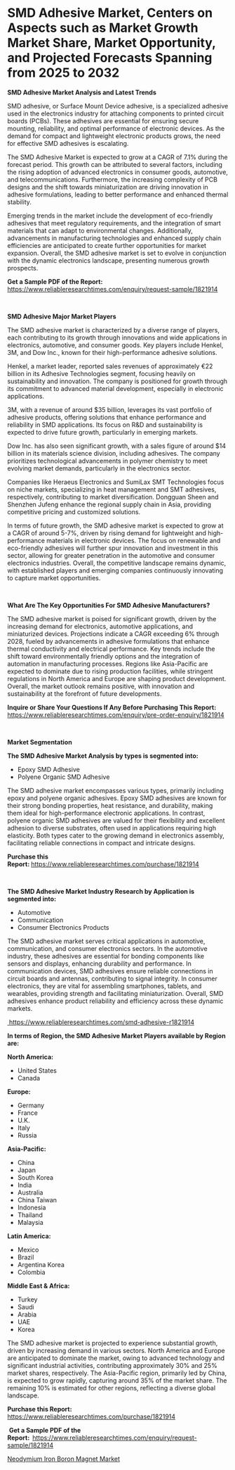 <p><h1>SMD Adhesive Market, Centers on Aspects such as Market Growth Market Share, Market Opportunity, and Projected Forecasts Spanning from 2025 to 2032</h1></p><p><strong>SMD Adhesive Market Analysis and Latest Trends</strong></p>
<p><p>SMD adhesive, or Surface Mount Device adhesive, is a specialized adhesive used in the electronics industry for attaching components to printed circuit boards (PCBs). These adhesives are essential for ensuring secure mounting, reliability, and optimal performance of electronic devices. As the demand for compact and lightweight electronic products grows, the need for effective SMD adhesives is escalating.</p><p>The SMD Adhesive Market is expected to grow at a CAGR of 7.1% during the forecast period. This growth can be attributed to several factors, including the rising adoption of advanced electronics in consumer goods, automotive, and telecommunications. Furthermore, the increasing complexity of PCB designs and the shift towards miniaturization are driving innovation in adhesive formulations, leading to better performance and enhanced thermal stability.</p><p>Emerging trends in the market include the development of eco-friendly adhesives that meet regulatory requirements, and the integration of smart materials that can adapt to environmental changes. Additionally, advancements in manufacturing technologies and enhanced supply chain efficiencies are anticipated to create further opportunities for market expansion. Overall, the SMD adhesive market is set to evolve in conjunction with the dynamic electronics landscape, presenting numerous growth prospects.</p></p>
<p><strong>Get a Sample PDF of the Report:&nbsp;</strong> <a href="https://www.reliableresearchtimes.com/enquiry/request-sample/1821914?utm_campaign=2006&utm_medium=2&utm_source=Github&utm_content=ia&utm_term=01042025&utm_id=smd-adhesive">https://www.reliableresearchtimes.com/enquiry/request-sample/1821914</a></p>
<p>&nbsp;</p>
<p><strong>SMD Adhesive Major Market Players</strong></p>
<p><p>The SMD adhesive market is characterized by a diverse range of players, each contributing to its growth through innovations and wide applications in electronics, automotive, and consumer goods. Key players include Henkel, 3M, and Dow Inc., known for their high-performance adhesive solutions. </p><p>Henkel, a market leader, reported sales revenues of approximately €22 billion in its Adhesive Technologies segment, focusing heavily on sustainability and innovation. The company is positioned for growth through its commitment to advanced material development, especially in electronic applications.</p><p>3M, with a revenue of around $35 billion, leverages its vast portfolio of adhesive products, offering solutions that enhance performance and reliability in SMD applications. Its focus on R&D and sustainability is expected to drive future growth, particularly in emerging markets.</p><p>Dow Inc. has also seen significant growth, with a sales figure of around $14 billion in its materials science division, including adhesives. The company prioritizes technological advancements in polymer chemistry to meet evolving market demands, particularly in the electronics sector.</p><p>Companies like Heraeus Electronics and SumiLax SMT Technologies focus on niche markets, specializing in heat management and SMT adhesives, respectively, contributing to market diversification. Dongguan Sheen and Shenzhen Jufeng enhance the regional supply chain in Asia, providing competitive pricing and customized solutions.</p><p>In terms of future growth, the SMD adhesive market is expected to grow at a CAGR of around 5-7%, driven by rising demand for lightweight and high-performance materials in electronic devices. The focus on renewable and eco-friendly adhesives will further spur innovation and investment in this sector, allowing for greater penetration in the automotive and consumer electronics industries. Overall, the competitive landscape remains dynamic, with established players and emerging companies continuously innovating to capture market opportunities.</p></p>
<p>&nbsp;</p>
<p><strong>What Are The Key Opportunities For SMD Adhesive Manufacturers?</strong></p>
<p><p>The SMD adhesive market is poised for significant growth, driven by the increasing demand for electronics, automotive applications, and miniaturized devices. Projections indicate a CAGR exceeding 6% through 2028, fueled by advancements in adhesive formulations that enhance thermal conductivity and electrical performance. Key trends include the shift toward environmentally friendly options and the integration of automation in manufacturing processes. Regions like Asia-Pacific are expected to dominate due to rising production facilities, while stringent regulations in North America and Europe are shaping product development. Overall, the market outlook remains positive, with innovation and sustainability at the forefront of future developments.</p></p>
<p><strong>Inquire or Share Your Questions If Any Before Purchasing This Report:</strong> <a href="https://www.reliableresearchtimes.com/enquiry/pre-order-enquiry/1821914?utm_campaign=2006&utm_medium=2&utm_source=Github&utm_content=ia&utm_term=01042025&utm_id=smd-adhesive">https://www.reliableresearchtimes.com/enquiry/pre-order-enquiry/1821914</a></p>
<p>&nbsp;</p>
<p><strong>Market Segmentation</strong></p>
<p><strong>The SMD Adhesive Market Analysis by types is segmented into:</strong></p>
<p><ul><li>Epoxy SMD Adhesive</li><li>Polyene Organic SMD Adhesive</li></ul></p>
<p><p>The SMD adhesive market encompasses various types, primarily including epoxy and polyene organic adhesives. Epoxy SMD adhesives are known for their strong bonding properties, heat resistance, and durability, making them ideal for high-performance electronic applications. In contrast, polyene organic SMD adhesives are valued for their flexibility and excellent adhesion to diverse substrates, often used in applications requiring high elasticity. Both types cater to the growing demand in electronics assembly, facilitating reliable connections in compact and intricate designs.</p></p>
<p><strong>Purchase this Report:&nbsp;</strong><a href="https://www.reliableresearchtimes.com/purchase/1821914?utm_campaign=2006&utm_medium=2&utm_source=Github&utm_content=ia&utm_term=01042025&utm_id=smd-adhesive">https://www.reliableresearchtimes.com/purchase/1821914</a></p>
<p>&nbsp;</p>
<p><strong>The SMD Adhesive Market Industry Research by Application is segmented into:</strong></p>
<p><ul><li>Automotive</li><li>Communication</li><li>Consumer Electronics Products</li></ul></p>
<p><p>The SMD adhesive market serves critical applications in automotive, communication, and consumer electronics sectors. In the automotive industry, these adhesives are essential for bonding components like sensors and displays, enhancing durability and performance. In communication devices, SMD adhesives ensure reliable connections in circuit boards and antennas, contributing to signal integrity. In consumer electronics, they are vital for assembling smartphones, tablets, and wearables, providing strength and facilitating miniaturization. Overall, SMD adhesives enhance product reliability and efficiency across these dynamic markets.</p></p>
<p><a href="https://www.reliableresearchtimes.com/smd-adhesive-r1821914?utm_campaign=2006&utm_medium=2&utm_source=Github&utm_content=ia&utm_term=01042025&utm_id=smd-adhesive">&nbsp;https://www.reliableresearchtimes.com/smd-adhesive-r1821914</a></p>
<p><strong>In terms of Region, the SMD Adhesive Market Players available by Region are:</strong></p>
<p>
    <p> <strong> North America: </strong>
        <ul>
            <li>United States</li>
            <li>Canada</li>
        </ul>
        </p> 
    <p> <strong> Europe: </strong>
        <ul>
            <li>Germany</li>
            <li>France</li>
            <li>U.K.</li>
            <li>Italy</li>
            <li>Russia</li>
        </ul>
        </p> 
    <p> <strong> Asia-Pacific: </strong>
        <ul>
            <li>China</li>
            <li>Japan</li>
            <li>South Korea</li>
            <li>India</li>
            <li>Australia</li>
            <li>China Taiwan</li>
            <li>Indonesia</li>
            <li>Thailand</li>
            <li>Malaysia</li>
        </ul>
        </p> 
    <p> <strong> Latin America: </strong>
        <ul>
            <li>Mexico</li>
            <li>Brazil</li>
            <li>Argentina Korea</li>
            <li>Colombia</li>
        </ul>
        </p> 
    <p> <strong> Middle East & Africa: </strong>
        <ul>
            <li>Turkey</li>
            <li>Saudi</li>
            <li>Arabia</li>
            <li>UAE</li>
            <li>Korea</li>
        </ul>
    </p>
    </p>
<p><p>The SMD adhesive market is projected to experience substantial growth, driven by increasing demand in various sectors. North America and Europe are anticipated to dominate the market, owing to advanced technology and significant industrial activities, contributing approximately 30% and 25% market shares, respectively. The Asia-Pacific region, primarily led by China, is expected to grow rapidly, capturing around 35% of the market share. The remaining 10% is estimated for other regions, reflecting a diverse global landscape.</p></p>
<p><strong>Purchase this Report: </strong><a href="https://www.reliableresearchtimes.com/purchase/1821914?utm_campaign=2006&utm_medium=2&utm_source=Github&utm_content=ia&utm_term=01042025&utm_id=smd-adhesive">https://www.reliableresearchtimes.com/purchase/1821914</a></p>
<p>&nbsp;<strong>Get a Sample PDF of the Report:&nbsp;&nbsp;</strong><a href="https://www.reliableresearchtimes.com/enquiry/request-sample/1821914?utm_campaign=2006&utm_medium=2&utm_source=Github&utm_content=ia&utm_term=01042025&utm_id=smd-adhesive">https://www.reliableresearchtimes.com/enquiry/request-sample/1821914</a></p>
<p><strong></strong></p>
<p><p><a href="https://github.com/bmorecock/Market-Research-Report-List-6/blob/main/neodymium-iron-boron-magnet-market.md?utm_campaign=2006&utm_medium=2&utm_source=Github&utm_content=ia&utm_term=01042025&utm_id=smd-adhesive">Neodymium Iron Boron Magnet Market</a></p></p>